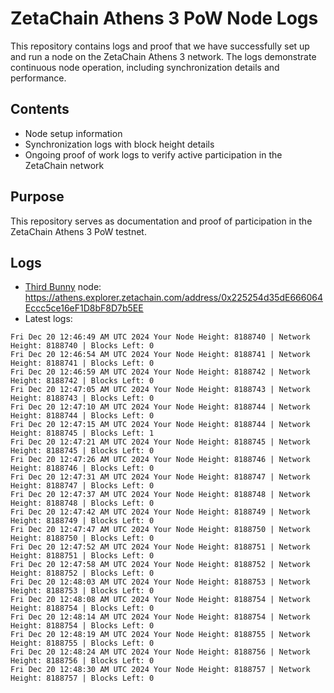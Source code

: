 # ZetaChain Athens 3 PoW Node Logs
This repository contains logs and proof that we have successfully set up and run a node on the ZetaChain Athens 3 network. The logs demonstrate continuous node operation, including synchronization details and performance.

## Contents
- Node setup information
- Synchronization logs with block height details
- Ongoing proof of work logs to verify active participation in the ZetaChain network

## Purpose
This repository serves as documentation and proof of participation in the ZetaChain Athens 3 PoW testnet.

## Logs

- [Third Bunny](https://thirdbunny.xyz/) node: https://athens.explorer.zetachain.com/address/0x225254d35dE666064Eccc5ce16eF1D8bF8D7b5EE
- Latest logs:
```
Fri Dec 20 12:46:49 AM UTC 2024 Your Node Height: 8188740 | Network Height: 8188740 | Blocks Left: 0
Fri Dec 20 12:46:54 AM UTC 2024 Your Node Height: 8188741 | Network Height: 8188741 | Blocks Left: 0
Fri Dec 20 12:46:59 AM UTC 2024 Your Node Height: 8188742 | Network Height: 8188742 | Blocks Left: 0
Fri Dec 20 12:47:05 AM UTC 2024 Your Node Height: 8188743 | Network Height: 8188743 | Blocks Left: 0
Fri Dec 20 12:47:10 AM UTC 2024 Your Node Height: 8188744 | Network Height: 8188744 | Blocks Left: 0
Fri Dec 20 12:47:15 AM UTC 2024 Your Node Height: 8188744 | Network Height: 8188745 | Blocks Left: 1
Fri Dec 20 12:47:21 AM UTC 2024 Your Node Height: 8188745 | Network Height: 8188745 | Blocks Left: 0
Fri Dec 20 12:47:26 AM UTC 2024 Your Node Height: 8188746 | Network Height: 8188746 | Blocks Left: 0
Fri Dec 20 12:47:31 AM UTC 2024 Your Node Height: 8188747 | Network Height: 8188747 | Blocks Left: 0
Fri Dec 20 12:47:37 AM UTC 2024 Your Node Height: 8188748 | Network Height: 8188748 | Blocks Left: 0
Fri Dec 20 12:47:42 AM UTC 2024 Your Node Height: 8188749 | Network Height: 8188749 | Blocks Left: 0
Fri Dec 20 12:47:47 AM UTC 2024 Your Node Height: 8188750 | Network Height: 8188750 | Blocks Left: 0
Fri Dec 20 12:47:52 AM UTC 2024 Your Node Height: 8188751 | Network Height: 8188751 | Blocks Left: 0
Fri Dec 20 12:47:58 AM UTC 2024 Your Node Height: 8188752 | Network Height: 8188752 | Blocks Left: 0
Fri Dec 20 12:48:03 AM UTC 2024 Your Node Height: 8188753 | Network Height: 8188753 | Blocks Left: 0
Fri Dec 20 12:48:08 AM UTC 2024 Your Node Height: 8188754 | Network Height: 8188754 | Blocks Left: 0
Fri Dec 20 12:48:14 AM UTC 2024 Your Node Height: 8188754 | Network Height: 8188754 | Blocks Left: 0
Fri Dec 20 12:48:19 AM UTC 2024 Your Node Height: 8188755 | Network Height: 8188755 | Blocks Left: 0
Fri Dec 20 12:48:24 AM UTC 2024 Your Node Height: 8188756 | Network Height: 8188756 | Blocks Left: 0
Fri Dec 20 12:48:30 AM UTC 2024 Your Node Height: 8188757 | Network Height: 8188757 | Blocks Left: 0
```
